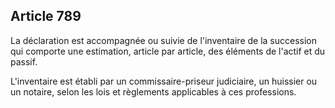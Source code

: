 Article 789
----
La déclaration est accompagnée ou suivie de l'inventaire de la succession qui
comporte une estimation, article par article, des éléments de l'actif et du
passif.

L'inventaire est établi par un commissaire-priseur judiciaire, un huissier ou un
notaire, selon les lois et règlements applicables à ces professions.
